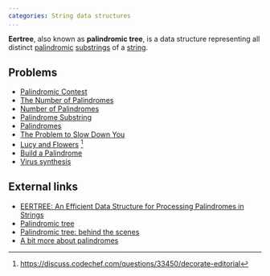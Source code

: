 ```yaml
---
categories: String data structures
...
```


**Eertree**, also known as **palindromic tree**, is a data structure representing all distinct [palindromic](Palindrome) [substrings](Substring) of a [string](String).

## Problems
- [Palindromic Contest](http://acm.timus.ru/problemset.aspx?space=276)
- [The Number of Palindromes](http://www.bnuoj.com/v3/problem_show.php?pid=8053)
- [Number of Palindromes](http://www.spoj.com/problems/NUMOFPAL/)
- [Palindrome Substring](https://open.kattis.com/problems/palindromesubstring)
- [Palindromes](http://apio-olympiad.org/2014/apio2014_problemset.pdf)
- [The Problem to Slow Down You](http://codeforces.com/gym/100548)
- [Lucy and Flowers](https://www.codechef.com/problems/DECORATE) [^1]
- [Build a Palindrome](https://www.hackerrank.com/contests/world-codesprint-5/challenges/challenging-palindromes)
- [Virus synthesis](http://codeforces.com/gym/100543)

## External links
- [EERTREE: An Efficient Data Structure for Processing Palindromes in Strings](http://arxiv.org/pdf/1506.04862v2.pdf)
- [Palindromic tree](http://adilet.org/blog/25-09-14/)
- [Palindromic tree: behind the scenes](http://codeforces.com/blog/entry/13959)
- [A bit more about palindromes](http://codeforces.com/blog/entry/19193)


[^1]: <https://discuss.codechef.com/questions/33450/decorate-editorial>

